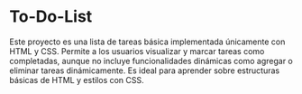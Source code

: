 # To-Do-List
Este proyecto es una lista de tareas básica implementada únicamente con HTML y CSS. Permite a los usuarios visualizar y marcar tareas como completadas, aunque no incluye funcionalidades dinámicas como agregar o eliminar tareas dinámicamente. Es ideal para aprender sobre estructuras básicas de HTML y estilos con CSS.
